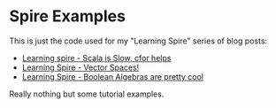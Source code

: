 # Spire Examples

This is just the code used for my "Learning Spire" series of blog posts:

- [Learning spire - Scala is Slow, cfor helps](http://www.chrisstucchio.com/blog/2014/learning_spire_cfor.html)
- [Learning Spire - Vector Spaces!](http://www.chrisstucchio.com/blog/2013/learning_spire_vector_space.html)
- [Learning Spire - Boolean Algebras are pretty cool](http://www.chrisstucchio.com/blog/2013/learning_spire_boolean_algebra.html)

Really nothing but some tutorial examples.
